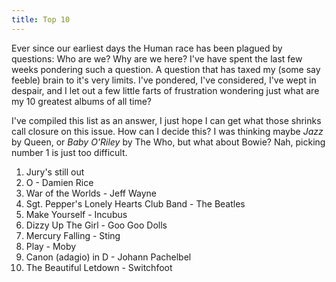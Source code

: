 ```yaml
---
title: Top 10
---
```

Ever since our earliest days the Human race has been plagued by questions: Who are we? Why are we here? I've have spent the last few weeks pondering such a question. A question that has taxed my (some say feeble) brain to it's very limits. I've pondered, I've considered, I've wept in despair, and I let out a few little farts of frustration wondering just what are my 10 greatest albums of all time? 

I've compiled this list as an answer, I just hope I can get what those shrinks call closure on this issue. How can I decide this? I was thinking maybe _Jazz_ by Queen, or _Baby O'Riley_ by The Who, but what about Bowie? Nah, picking number 1 is just too difficult. 

1. Jury's still out
2. O - Damien Rice 
3. War of the Worlds - Jeff Wayne
4. Sgt. Pepper's Lonely Hearts Club Band - The Beatles
5. Make Yourself - Incubus 
6. Dizzy Up The Girl - Goo Goo Dolls
7. Mercury Falling - Sting
8. Play - Moby 
9. Canon (adagio) in D - Johann Pachelbel 
10. The Beautiful Letdown - Switchfoot